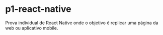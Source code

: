 # p1-react-native
Prova individual de React Native onde o objetivo é replicar uma página da web ou aplicativo mobile.

